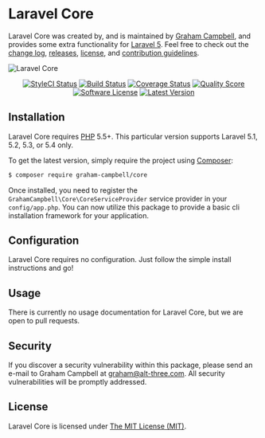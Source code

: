 Laravel Core
============

Laravel Core was created by, and is maintained by [Graham Campbell](https://github.com/GrahamCampbell), and provides some extra functionality for [Laravel 5](http://laravel.com). Feel free to check out the [change log](CHANGELOG.md), [releases](https://github.com/GrahamCampbell/Laravel-Core/releases), [license](LICENSE), and [contribution guidelines](CONTRIBUTING.md).

![Laravel Core](https://cloud.githubusercontent.com/assets/2829600/4432284/a987fd4a-468c-11e4-814b-f0d09118089c.PNG)

<p align="center">
<a href="https://styleci.io/repos/14904615"><img src="https://styleci.io/repos/14904615/shield" alt="StyleCI Status"></img></a>
<a href="https://travis-ci.org/GrahamCampbell/Laravel-Core"><img src="https://img.shields.io/travis/GrahamCampbell/Laravel-Core/master.svg?style=flat-square" alt="Build Status"></img></a>
<a href="https://scrutinizer-ci.com/g/GrahamCampbell/Laravel-Core/code-structure"><img src="https://img.shields.io/scrutinizer/coverage/g/GrahamCampbell/Laravel-Core.svg?style=flat-square" alt="Coverage Status"></img></a>
<a href="https://scrutinizer-ci.com/g/GrahamCampbell/Laravel-Core"><img src="https://img.shields.io/scrutinizer/g/GrahamCampbell/Laravel-Core.svg?style=flat-square" alt="Quality Score"></img></a>
<a href="LICENSE"><img src="https://img.shields.io/badge/license-MIT-brightgreen.svg?style=flat-square" alt="Software License"></img></a>
<a href="https://github.com/GrahamCampbell/Laravel-Core/releases"><img src="https://img.shields.io/github/release/GrahamCampbell/Laravel-Core.svg?style=flat-square" alt="Latest Version"></img></a>
</p>


## Installation

Laravel Core requires [PHP](https://php.net) 5.5+. This particular version supports Laravel 5.1, 5.2, 5.3, or 5.4 only.

To get the latest version, simply require the project using [Composer](https://getcomposer.org):

```bash
$ composer require graham-campbell/core
```

Once installed, you need to register the `GrahamCampbell\Core\CoreServiceProvider` service provider in your `config/app.php`. You can now utilize this package to provide a basic cli installation framework for your application.


## Configuration

Laravel Core requires no configuration. Just follow the simple install instructions and go!


## Usage

There is currently no usage documentation for Laravel Core, but we are open to pull requests.


## Security

If you discover a security vulnerability within this package, please send an e-mail to Graham Campbell at graham@alt-three.com. All security vulnerabilities will be promptly addressed.


## License

Laravel Core is licensed under [The MIT License (MIT)](LICENSE).
